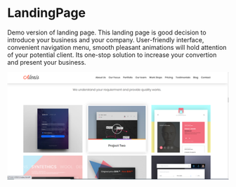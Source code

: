 # LandingPage
Demo version of landing page. 
This landing page is good decision to introduce your business and your company. User-friendly interface, convenient navigation menu,
smooth pleasant animations will hold attention of your potential client. Its one-stop solution to increase your convertion and present your business.

![alt Demonstration](https://github.com/andreyground2000/LandingPage/raw/master/alexis.png)
